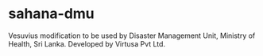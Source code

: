 sahana-dmu
==========

Vesuvius modification to be used by Disaster Management Unit, Ministry of Health, Sri Lanka. Developed by Virtusa Pvt Ltd.
